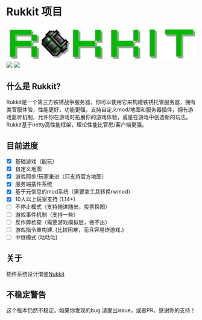 # Rukkit 项目
![RukkitLogo](rukkit.png)
[![](https://img.shields.io/badge/QQ群-751977820-red.svg)](http://qm.qq.com/cgi-bin/qm/qr?_wv=1027&k=ekpIy0vjVhGpCZ5cpszxP6vaR9nRIaFc&authKey=wtgSzxj7uZ7zk%2F4GO20B%2FWVXP9WcZMC7c2FMynjZkx8B%2BkntiSeybBZZ6O3g7p90&noverify=0&group_code=751977820)
[![](https://img.shields.io/badge/Discord-link-purple.svg)](https://discord.gg/JJJ6GST)
## 什么是 Rukkit?
Rukkit是一个第三方铁锈战争服务器，你可以使用它来构建铁锈托管服务器，拥有类官服体验，性能更好，功能更强，支持自定义mod/地图和服务器插件，拥有游戏监听机制，允许你在游戏时拓展你的游戏体验，或是在游戏中创造新的玩法。Rukkit基于netty高性能框架，理论性能比官房/客户端更强。

## 目前进度
- [x] 基础游戏（能玩）
- [x] 自定义地图
- [x] 游戏同步/玩家重进（只支持官方地图）
- [x] 服务端插件系统
- [x] 基于元信息的mod系统（需要拿工具转换rwmod）
- [x] 10人以上玩家支持 (1.14+)
- [ ] 不停止模式（支持随进随出，投票换图）
- [ ] 游戏事件机制（支持一些）
- [ ] 反作弊检查（需要游戏模拟层，做不出）
- [ ] 游戏指令重构建. (比较困难，而且容易炸游戏.)
- [ ] 中继模式 (咕咕咕)

## 关于
插件系统设计借鉴[Nukkit](https://github.com/Nukkit/Nukkit)

## 不稳定警告
这个版本仍然不稳定。如果你发现的bug 请提出issue，或者PR，感谢你的支持！
